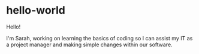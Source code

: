 # hello-world

Hello!

I'm Sarah, working on learning the basics of coding so I can assist my IT as a project manager and making simple changes within our software.

